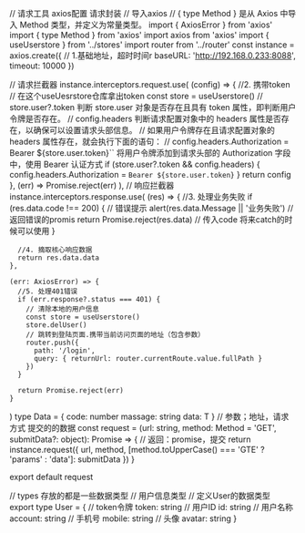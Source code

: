 // 请求工具 axios配置  请求封装
// 导入axios
// { type Method } 是从 Axios 中导入 Method 类型，并定义为常量类型。
import { AxiosError } from 'axios'
import { type Method } from 'axios'
import axios from 'axios'
import { useUserstore } from '../stores'
import router from '../router'
const instance = axios.create({
  // 1.基础地址，超时时间r
  baseURL: 'http://192.168.0.233:8088',
  timeout: 10000
})

// 请求拦截器
instance.interceptors.request.use(
  (config) => {
    //2. 携带token
    // 在这个useUesrstore仓库拿出token
    const store = useUserstore()
    // store.user?.token 判断 store.user 对象是否存在且具有 token 属性，即判断用户令牌是否存在。
    // config.headers 判断请求配置对象中的 headers 属性是否存在，以确保可以设置请求头部信息。
    // 如果用户令牌存在且请求配置对象的 headers 属性存在，就会执行下面的语句：
    // config.headers.Authorization = Bearer ${store.user.token}`` 将用户令牌添加到请求头部的 Authorization 字段中，使用 Bearer 认证方式
    if (store.user?.token && config.headers) {
      config.headers.Authorization = `Bearer ${store.user.token}`
    }
    return config
  },
  (err) => Promise.reject(err)
),
  // 响应拦截器
  instance.interceptors.response.use(
    (res) => {
      //3. 处理业务失败
      if (res.data.code !== 200) {
        // 错误提示
        alert(res.data.Message || '业务失败')
        // 返回错误的promis
        return Promise.reject(res.data)
        // 传入code 将来catch的时候可以使用
      }

      //4. 摘取核心响应数据
      return res.data.data
    },

    (err: AxiosError) => {
      //5. 处理401错误
      if (err.response?.status === 401) {
        // 清除本地的用户信息
        const store = useUserstore()
        store.delUser()
        // 跳转到登陆页面.携带当前访问页面的地址（包含参数）
        router.push({
          path: '/login',
          query: { returnUrl: router.currentRoute.value.fullPath }
        })
      }

      return Promise.reject(err)
    }
  )
type Data<T> = {
  code: number
  massage: string
  data: T
}
// 参数；地址，请求方式   提交的的数据
const request = <T>(url: string, method: Method = 'GET', submitData?: object): Promise<T> => {
  // 返回：promise，提交
  return instance.request({
    url,
    method,
    [method.toUpperCase() === 'GTE' ? 'params' : 'data']: submitData
  })
}

export default request






<!-- 这里App -->
<script setup lang="ts">
// 导入请求封装里的axios
import request from './utils/request'
// 这里导入了之前定义的名为 useUserstore 的状态管理仓库，该仓库包含了用户信息的状态和相关的操作函数。
import { useUserstore } from './stores'
// import { User } from './types/user';

import type { User } from '@/types/user.d.ts'
// 创建了一个名为 store 的变量，通过调用 useUserstore 函数获取了状态管理仓库，后续可以通过 store 变量来访问仓库中的状态和操作函数
const store = useUserstore()
// 声明点击事件函数getUsre
const getUser = () => {
  // axios.request({
  //   url: '/patient/myUser',
  //   method: 'get'
  // })
  // request('/patient/myUser', 'get', { test: 1 })
}
// 测试登陆
const login = () => {
  // axios
  //   .request({
  //     url: 'login/password',
  //     method: 'post',
  //     data: {
  //       mobile: '123456789',
  //       password: 'abc12345'
  //     }
  //   })
  // 判断响应数据的类型是否正确？ 如果不真正确怎么去设置类型
  request<User>('/userApi/login', 'POST', {
    username: form.value.username,
    password: form.value.password
  })
    .then((res) => {
      let token = res.token

      console.log('存储token', token)

      // 获取用户信息

      console.log('成功', res)
    })
    .catch((err) => {
      console.log('失败', err)
    })
}

const form = ref<{
  username: string
  password: string
}>({
  username: '',
  password: ''
})
</script>
<template>
  <div>
    App{{ store.user }}
    <el-input v-model="form.username" placeholder="用户名"></el-input>
    <el-input v-model="form.password" placeholder="密码" show-password></el-input>
    <el-button
      type="primay"
      @click="
        store.setUser({
          id: '1',
          avatar: '1',
          token: '1',
          account: '1',
          mobile: '1'
        })
      "
      >登陆</el-button
    >
    <el-button type="primay" @click="store.delUser">退出</el-button>
    <el-button @click="getUser">获取用户信息</el-button>
    <button @click="login">接口登陆</button>
  </div>

  <!-- 路由出口 -->
  <RouterView />
</template>

<style lang="ts" scoped></style>

<!-- {{ store.user }} 显示了用户信息，这里假设 user 是一个对象，通过 Vue 的模板语法展示在页面上。
<el-button> 是一个 Element UI 的按钮组件，通过 @click 事件绑定了两个操作：
登录按钮点击时，调用 store.setUser 函数，传入一个用户信息对象。
退出按钮点击时，调用 store.delUser 函数，用于清空用户信息。
<RouterView /> 是 Vue Router 的路由出口，用于显示当前路由匹配的组件 -->



<!-- 下面仓库   路径type8/user.d.ts -->


// types 存放的都是一些数据类型
// 用户信息类型
// 定义User的数据类型
export type User = {
  // token令牌
  token: string
  // 用户ID
  id: string
  // 用户名称
  account: string
  // 手机号
  mobile: string
  // 头像
  avatar: string
}
